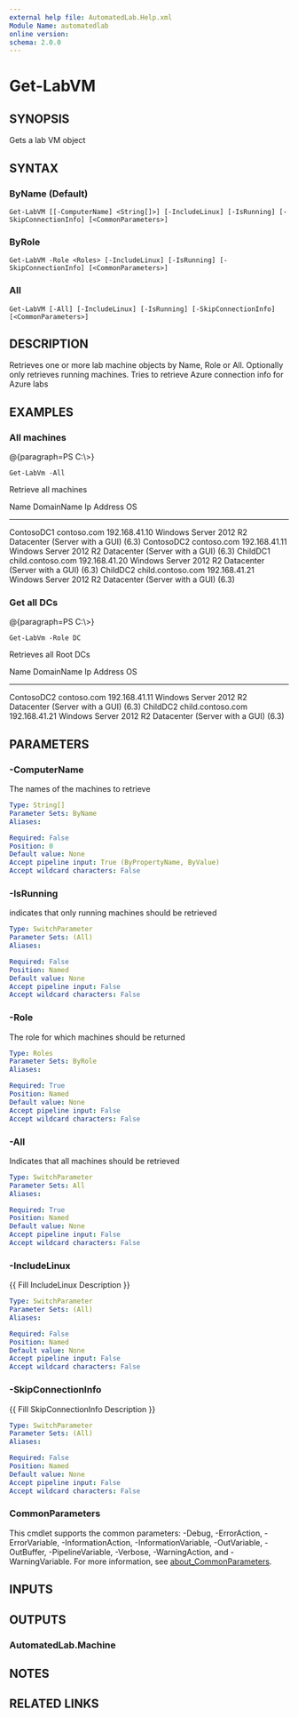 ```yaml
---
external help file: AutomatedLab.Help.xml
Module Name: automatedlab
online version:
schema: 2.0.0
---
```


# Get-LabVM

## SYNOPSIS
Gets a lab VM object

## SYNTAX

### ByName (Default)
```
Get-LabVM [[-ComputerName] <String[]>] [-IncludeLinux] [-IsRunning] [-SkipConnectionInfo] [<CommonParameters>]
```

### ByRole
```
Get-LabVM -Role <Roles> [-IncludeLinux] [-IsRunning] [-SkipConnectionInfo] [<CommonParameters>]
```

### All
```
Get-LabVM [-All] [-IncludeLinux] [-IsRunning] [-SkipConnectionInfo] [<CommonParameters>]
```

## DESCRIPTION
Retrieves one or more lab machine objects by Name, Role or All.
Optionally only retrieves running machines.
Tries to retrieve Azure connection info for Azure labs

## EXAMPLES

### All machines
@{paragraph=PS C:\\\>}

```
Get-LabVm -All
```

Retrieve all machines

Name       DomainName        Ip Address    OS
----       ----------        ----------    --
ContosoDC1 contoso.com       192.168.41.10 Windows Server 2012 R2 Datacenter (Server with a GUI) (6.3)
ContosoDC2 contoso.com       192.168.41.11 Windows Server 2012 R2 Datacenter (Server with a GUI) (6.3)
ChildDC1   child.contoso.com 192.168.41.20 Windows Server 2012 R2 Datacenter (Server with a GUI) (6.3)
ChildDC2   child.contoso.com 192.168.41.21 Windows Server 2012 R2 Datacenter (Server with a GUI) (6.3)

### Get all DCs
@{paragraph=PS C:\\\>}

```
Get-LabVm -Role DC
```

Retrieves all Root DCs

Name       DomainName        Ip Address    OS
----       ----------        ----------    --
ContosoDC2 contoso.com       192.168.41.11 Windows Server 2012 R2 Datacenter (Server with a GUI) (6.3)
ChildDC2   child.contoso.com 192.168.41.21 Windows Server 2012 R2 Datacenter (Server with a GUI) (6.3)

## PARAMETERS

### -ComputerName
The names of the machines to retrieve

```yaml
Type: String[]
Parameter Sets: ByName
Aliases:

Required: False
Position: 0
Default value: None
Accept pipeline input: True (ByPropertyName, ByValue)
Accept wildcard characters: False
```

### -IsRunning
indicates that only running machines should be retrieved

```yaml
Type: SwitchParameter
Parameter Sets: (All)
Aliases:

Required: False
Position: Named
Default value: None
Accept pipeline input: False
Accept wildcard characters: False
```

### -Role
The role for which machines should be returned

```yaml
Type: Roles
Parameter Sets: ByRole
Aliases:

Required: True
Position: Named
Default value: None
Accept pipeline input: False
Accept wildcard characters: False
```

### -All
Indicates that all machines should be retrieved

```yaml
Type: SwitchParameter
Parameter Sets: All
Aliases:

Required: True
Position: Named
Default value: None
Accept pipeline input: False
Accept wildcard characters: False
```

### -IncludeLinux
{{ Fill IncludeLinux Description }}

```yaml
Type: SwitchParameter
Parameter Sets: (All)
Aliases:

Required: False
Position: Named
Default value: None
Accept pipeline input: False
Accept wildcard characters: False
```

### -SkipConnectionInfo
{{ Fill SkipConnectionInfo Description }}

```yaml
Type: SwitchParameter
Parameter Sets: (All)
Aliases:

Required: False
Position: Named
Default value: None
Accept pipeline input: False
Accept wildcard characters: False
```

### CommonParameters
This cmdlet supports the common parameters: -Debug, -ErrorAction, -ErrorVariable, -InformationAction, -InformationVariable, -OutVariable, -OutBuffer, -PipelineVariable, -Verbose, -WarningAction, and -WarningVariable. For more information, see [about_CommonParameters](http://go.microsoft.com/fwlink/?LinkID=113216).

## INPUTS

## OUTPUTS

### AutomatedLab.Machine
## NOTES

## RELATED LINKS

